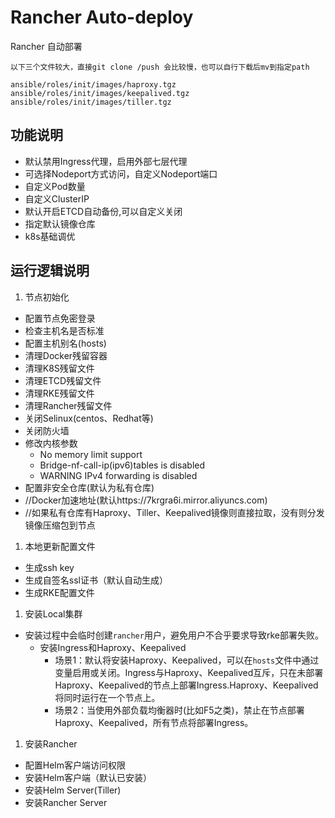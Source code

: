 # Rancher Auto-deploy
Rancher 自动部署

`以下三个文件较大，直接git clone /push 会比较慢，也可以自行下载后mv到指定path`
```
ansible/roles/init/images/haproxy.tgz
ansible/roles/init/images/keepalived.tgz
ansible/roles/init/images/tiller.tgz
```

## 功能说明

- 默认禁用Ingress代理，启用外部七层代理
- 可选择Nodeport方式访问，自定义Nodeport端口
- 自定义Pod数量
- 自定义ClusterIP
- 默认开启ETCD自动备份,可以自定义关闭
- 指定默认镜像仓库
- k8s基础调优

## 运行逻辑说明

1. 节点初始化
  - 配置节点免密登录
  - 检查主机名是否标准
  - 配置主机别名(hosts)
  - 清理Docker残留容器
  - 清理K8S残留文件
  - 清理ETCD残留文件
  - 清理RKE残留文件
  - 清理Rancher残留文件
  - 关闭Selinux(centos、Redhat等)
  - 关闭防火墙
  - 修改内核参数
    - No memory limit support
    - Bridge-nf-call-ip(ipv6)tables is disabled
    - WARNING IPv4 forwarding is disabled
  - 配置非安全仓库(默认为私有仓库)
  - //Docker加速地址(默认https://7krgra6i.mirror.aliyuncs.com)
  - //如果私有仓库有Haproxy、Tiller、Keepalived镜像则直接拉取，没有则分发镜像压缩包到节点

1. 本地更新配置文件
  - 生成ssh key
  - 生成自签名ssl证书（默认自动生成）
  - 生成RKE配置文件

1. 安装Local集群
  - 安装过程中会临时创建`rancher`用户，避免用户不合乎要求导致rke部署失败。
	- 安装Ingress和Haproxy、Keepalived
	  - 场景1：默认将安装Haproxy、Keepalived，可以在`hosts`文件中通过变量启用或关闭。Ingress与Haproxy、Keepalived互斥，只在未部署Haproxy、Keepalived的节点上部署Ingress.Haproxy、Keepalived将同时运行在一个节点上。
	  - 场景2：当使用外部负载均衡器时(比如F5之类)，禁止在节点部署Haproxy、Keepalived，所有节点将部署Ingress。

1. 安装Rancher
  - 配置Helm客户端访问权限
  - 安装Helm客户端（默认已安装）
  - 安装Helm Server(Tiller)
  - 安装Rancher Server
